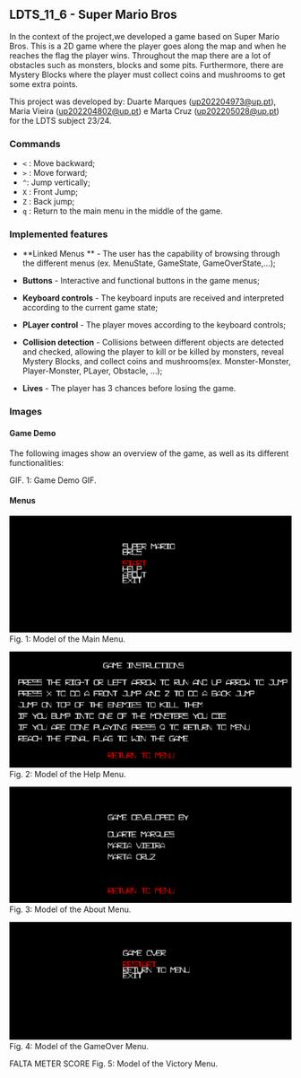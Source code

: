 ## LDTS_11_6 - Super Mario Bros

In the context of the project,we developed a game based on Super Mario Bros.
This is a 2D game where the player goes along the map and when he reaches the flag the player wins.
Throughout the map there are a lot of obstacles such as monsters, blocks and some pits.
Furthermore, there are Mystery Blocks where the player must collect coins and mushrooms to get some extra points.

This project was developed by:
Duarte Marques (up202204973@up.pt), 
Maria Vieira (up202204802@up.pt)
e Marta Cruz (up202205028@up.pt)
for the LDTS subject 23/24.

### Commands
* ```<``` : Move backward;
* ```>``` : Move forward;
* ```^```: Jump vertically;
* ```X``` : Front Jump;
* ```Z``` : Back jump;
* ```q``` : Return to the main menu in the middle of the game. 


### Implemented features

- **Linked Menus ** - The user has the capability of browsing through the different menus (ex. MenuState, GameState, GameOverState,...);

- **Buttons** - Interactive and functional buttons in the game menus;

- **Keyboard controls** - The keyboard inputs are received and interpreted according to the current game state;

- **PLayer control** - The player moves according to the keyboard controls;

- **Collision detection** - Collisions between different objects are detected and checked, allowing the player to kill or be killed by monsters, reveal Mystery Blocks, and collect coins and mushrooms(ex. Monster-Monster, Player-Monster, PLayer, Obstacle, ...);

- **Lives** - The player has 3 chances before losing the game.



### Images

#### Game Demo
The following images show an overview of the game, as well as its different functionalities:


GIF. 1: Game Demo GIF.

#### Menus
![MenuInicial.png](docs%2Fimagens%2FMenuInicial.png)
Fig. 1: Model of the Main Menu.

![MenuHelp.png](docs%2Fimagens%2FMenuHelp.png)
Fig. 2: Model of the Help Menu.

![MenuAbout.png](docs%2Fimagens%2FMenuAbout.png)
Fig. 3: Model of the About Menu.

![GameOver.png](docs%2Fimagens%2FGameOver.png)
Fig. 4: Model of the GameOver Menu.

FALTA METER SCORE
Fig. 5: Model of the Victory Menu.

